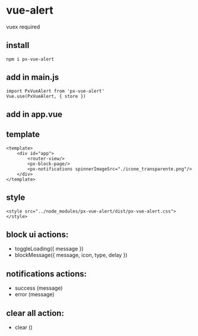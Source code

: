 # vue-alert


vuex required


## install

```
npm i px-vue-alert
```



## add in main.js

```
import PxVueAlert from 'px-vue-alert'
Vue.use(PxVueAlert, { store })
```



## add in app.vue


## template
```
<template>
	<div id="app">
		<router-view/>
		<px-block-page/>
		<px-notifications spinnerImageSrc="./icone_transparente.png"/>
	</div>
</template>
```


## style
```
<style src="../node_modules/px-vue-alert/dist/px-vue-alert.css"></style>
```

## block ui actions:

* toggleLoading({ message })
* blockMessage({ message, icon, type, delay })

## notifications actions:

* success (message)
* error (message)

## clear all action:
* clear ()
